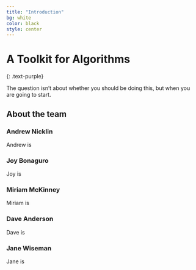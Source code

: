 ```yaml
---
title: "Introduction"
bg: white
color: black
style: center
---
```


# A Toolkit for Algorithms
{: .text-purple}


The question isn’t about whether you should be doing this, but when you are going to start.

## About the team

### Andrew Nicklin
Andrew is

### Joy Bonaguro
Joy is

### Miriam McKinney
Miriam is

### Dave Anderson
Dave is 

### Jane Wiseman
Jane is

